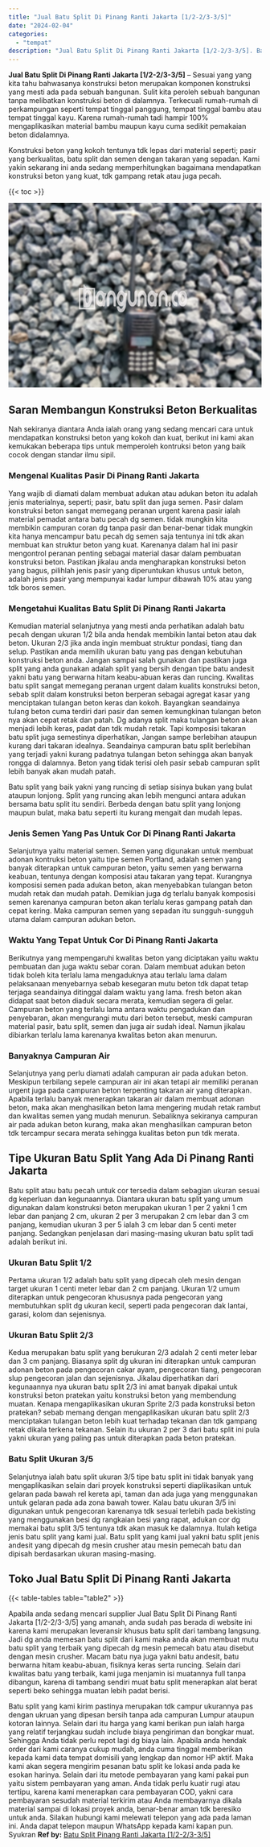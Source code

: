 ```yaml
---
title: "Jual Batu Split Di Pinang Ranti Jakarta [1/2-2/3-3/5]"
date: "2024-02-04"
categories: 
  - "tempat"
description: "Jual Batu Split Di Pinang Ranti Jakarta [1/2-2/3-3/5]. Batu split yang kami kirim pastinya merupakan tdk campur ukurannya pas dengan ukruan yang dipesan bers..."
---
```


**Jual Batu Split Di Pinang Ranti Jakarta \[1/2-2/3-3/5\]** – Sesuai yang yang kita tahu bahwasanya konstruksi beton merupakan komponen konstruksi yang mesti ada pada sebuah bangunan. Sulit kita peroleh sebuah bangunan tanpa melibatkan konstruksi beton di dalamnya. Terkecuali rumah-rumah di perkampungan seperti tempat tinggal panggung, tempat tinggal bambu atau tempat tinggal kayu. Karena rumah-rumah tadi hampir 100% mengaplikasikan material bambu maupun kayu cuma sedikit pemakaian beton didalamnya.

Konstruksi beton yang kokoh tentunya tdk lepas dari material seperti; pasir yang berkualitas, batu split dan semen dengan takaran yang sepadan. Kami yakin sekarang ini anda sedang memperhitungkan bagaimana mendapatkan konstruksi beton yang kuat, tdk gampang retak atau juga pecah.

{{< toc >}}

![Jual Batu Split Di Pinang Ranti Jakarta [1/2-2/3-3/5]](/images/jual-batu-split-24.png)

## Saran Membangun Konstruksi Beton Berkualitas

Nah sekiranya diantara Anda ialah orang yang sedang mencari cara untuk mendapatkan konstruksi beton yang kokoh dan kuat, berikut ini kami akan kemukakan beberapa tips untuk memperoleh kontruksi beton yang baik cocok dengan standar ilmu sipil.

### Mengenal Kualitas Pasir Di Pinang Ranti Jakarta

Yang wajib di diamati dalam membuat adukan atau adukan beton itu adalah jenis materialnya, seperti; pasir, batu split dan juga semen. Pasir dalam konstruksi beton sangat memegang peranan urgent karena pasir ialah material pemadat antara batu pecah dg semen. tidak mungkin kita membikin campuran coran dg tanpa pasir dan benar-benar tidak mungkin kita hanya mencampur batu pecah dg semen saja tentunya ini tdk akan membuat kan struktur beton yang kuat. Karenanya dalam hal ini pasir mengontrol peranan penting sebagai material dasar dalam pembuatan konstruksi beton. Pastikan jikalau anda mengharapkan konstruksi beton yang bagus, pilihlah jenis pasir yang diperuntukan khusus untuk beton, adalah jenis pasir yang mempunyai kadar lumpur dibawah 10% atau yang tdk boros semen.

### Mengetahui Kualitas Batu Split Di Pinang Ranti Jakarta

Kemudian material selanjutnya yang mesti anda perhatikan adalah batu pecah dengan ukuran 1/2 bila anda hendak membikin lantai beton atau dak beton. Ukuran 2/3 jika anda ingin membuat struktur pondasi, tiang dan selup. Pastikan anda memilih ukuran batu yang pas dengan kebutuhan konstruksi beton anda. Jangan sampai salah gunakan dan pastikan juga split yang anda gunakan adalah split yang bersih dengan tipe batu andesit yakni batu yang berwarna hitam keabu-abuan keras dan runcing. Kwalitas batu split sangat memegang peranan urgent dalam kualits konstruksi beton, sebab split dalam konstruksi beton berperan sebagai agregat kasar yang menciptakan tulangan beton keras dan kokoh. Bayangkan seandainya tulang beton cuma terdiri dari pasir dan semen kemungkinan tulangan beton nya akan cepat retak dan patah. Dg adanya split maka tulangan beton akan menjadi lebih keras, padat dan tdk mudah retak. Tapi komposisi takaran batu split juga semestinya diperhatikan, Jangan sampe berlebihan ataupun kurang dari takaran idealnya. Seandainya campuran batu split berlebihan yang terjadi yakni kurang padatnya tulangan beton sehingga akan banyak rongga di dalamnya. Beton yang tidak terisi oleh pasir sebab campuran split lebih banyak akan mudah patah.

Batu split yang baik yakni yang runcing di setiap sisinya bukan yang bulat ataupun lonjong. Split yang runcing akan lebih mengunci antara adukan bersama batu split itu sendiri. Berbeda dengan batu split yang lonjong maupun bulat, maka batu seperti itu kurang mengait dan mudah lepas.

### Jenis Semen Yang Pas Untuk Cor Di Pinang Ranti Jakarta

Selanjutnya yaitu material semen. Semen yang digunakan untuk membuat adonan kontruksi beton yaitu tipe semen Portland, adalah semen yang banyak diterapkan untuk campuran beton, yaitu semen yang berwarna keabuan, tentunya dengan komposisi atau takaran yang tepat. Kurangnya komposisi semen pada adukan beton, akan menyebabkan tulangan beton mudah retak dan mudah patah. Demikian juga dg terlalu banyak komposisi semen karenanya campuran beton akan terlalu keras gampang patah dan cepat kering. Maka campuran semen yang sepadan itu sungguh-sungguh utama dalam campuran adukan beton.

### Waktu Yang Tepat Untuk Cor Di Pinang Ranti Jakarta

Berikutnya yang mempengaruhi kwalitas beton yang diciptakan yaitu waktu pembuatan dan juga waktu sebar coran. Dalam membuat adukan beton tidak boleh kita terlalu lama mengaduknya atau terlalu lama dalam pelaksanaan menyebarnya sebab kesegaran mutu beton tdk dapat tetap terjaga seandainya ditinggal dalam waktu yang lama. fresh beton akan didapat saat beton diaduk secara merata, kemudian segera di gelar. Campuran beton yang terlalu lama antara waktu pengadukan dan penyebaran, akan mengurangi mutu dari beton tersebut, meski campuran material pasir, batu split, semen dan juga air sudah ideal. Namun jikalau dibiarkan terlalu lama karenanya kwalitas beton akan menurun.

### Banyaknya Campuran Air

Selanjutnya yang perlu diamati adalah campuran air pada adukan beton. Meskipun terbilang sepele campuran air ini akan tetapi air memiliki peranan urgent juga pada campuran beton terpenting takaran air yang diterapkan. Apabila terlalu banyak menerapkan takaran air dalam membuat adonan beton, maka akan menghasilkan beton lama mengering mudah retak rambut dan kwalitas semen yang mudah menurun. Sebaliknya sekiranya campuran air pada adukan beton kurang, maka akan menghasilkan campuran beton tdk tercampur secara merata sehingga kualitas beton pun tdk merata.

## Tipe Ukuran Batu Split Yang Ada Di Pinang Ranti Jakarta

Batu split atau batu pecah untuk cor tersedia dalam sebagian ukuran sesuai dg keperluan dan kegunaannya. Diantara ukuran batu split yang umum digunakan dalam konstruksi beton merupakan ukuran 1 per 2 yakni 1 cm lebar dan panjang 2 cm, ukuran 2 per 3 merupakan 2 cm lebar dan 3 cm panjang, kemudian ukuran 3 per 5 ialah 3 cm lebar dan 5 centi meter panjang. Sedangkan penjelasan dari masing-masing ukuran batu split tadi adalah berikut ini.

### Ukuran Batu Split 1/2

Pertama ukuran 1/2 adalah batu split yang dipecah oleh mesin dengan target ukuran 1 centi meter lebar dan 2 cm panjang. Ukuran 1/2 umum diterapkan untuk pengecoran khususnya pada pengecoran yang membutuhkan split dg ukuran kecil, seperti pada pengecoran dak lantai, garasi, kolom dan sejenisnya.

### Ukuran Batu Split 2/3

Kedua merupakan batu split yang berukuran 2/3 adalah 2 centi meter lebar dan 3 cm panjang. Biasanya split dg ukuran ini diterapkan untuk campuran adonan beton pada pengecoran cakar ayam, pengecoran tiang, pengecoran slup pengecoran jalan dan sejenisnya. Jikalau diperhatikan dari kegunaannya nya ukuran batu split 2/3 ini amat banyak dipakai untuk konstruksi beton pratekan yaitu konstruksi beton yang membendung muatan. Kenapa mengaplikasikan ukuran Sprite 2/3 pada konstruksi beton pratekan? sebab memang dengan mengaplikasikan ukuran batu split 2/3 menciptakan tulangan beton lebih kuat terhadap tekanan dan tdk gampang retak dikala terkena tekanan. Selain itu ukuran 2 per 3 dari batu split ini pula yakni ukuran yang paling pas untuk diterapkan pada beton pratekan.

### Batu Split Ukuran 3/5

Selanjutnya ialah batu split ukuran 3/5 tipe batu split ini tidak banyak yang mengaplikasikan selain dari proyek konstruksi seperti diaplikasikan untuk gelaran pada bawah rel kereta api, taman dan ada juga yang menggunakan untuk gelaran pada ada zona bawah tower. Kalau batu ukuran 3/5 ini digunakan untuk pengecoran karenanya tdk sesuai terlebih pada bekisting yang menggunakan besi dg rangkaian besi yang rapat, adukan cor dg memakai batu split 3/5 tentunya tdk akan masuk ke dalamnya. Itulah ketiga jenis batu split yang kami jual. Batu split yang kami jual yakni batu split jenis andesit yang dipecah dg mesin crusher atau mesin pemecah batu dan dipisah berdasarkan ukuran masing-masing.

## Toko Jual Batu Split Di Pinang Ranti Jakarta

{{< table-tables table="table2" >}}

Apabila anda sedang mencari supplier Jual Batu Split Di Pinang Ranti Jakarta \[1/2-2/3-3/5\] yang amanah, anda sudah pas berada di website ini karena kami merupakan leveransir khusus batu split dari tambang langsung. Jadi dg anda memesan batu split dari kami maka anda akan membuat mutu batu split yang terbaik yang dipecah dg mesin pemecah batu atau disebut dengan mesin crusher. Macam batu nya juga yakni batu andesit, batu berwarna hitam keabu-abuan, fisiknya keras serta runcing. Selain dari kwalitas batu yang terbaik, kami juga menjamin isi muatannya full tanpa dibangun, karena di tambang sendiri muat batu split menerapkan alat berat seperti beko sehingga muatan lebih padat berisi.

Batu split yang kami kirim pastinya merupakan tdk campur ukurannya pas dengan ukruan yang dipesan bersih tanpa ada campuran Lumpur ataupun kotoran lainnya. Selain dari itu harga yang kami berikan pun ialah harga yang relatif terjangkau sudah include biaya pengiriman dan bongkar muat. Sehingga Anda tidak perlu repot lagi dg biaya lain. Apabila anda hendak order dari kami caranya cukup mudah, anda cuma tinggal memberikan kepada kami data tempat domisili yang lengkap dan nomor HP aktif. Maka kami akan segera mengirim pesanan batu split ke lokasi anda pada ke esokan harinya. Selain dari itu metode pembayaran yang kami pakai pun yaitu sistem pembayaran yang aman. Anda tidak perlu kuatir rugi atau tertipu, karena kami menerapkan cara pembayaran COD, yakni cara pembayaran sesudah material terkirim atau Anda membayarnya dikala material sampai di lokasi proyek anda, benar-benar aman tdk beresiko untuk anda. Silakan hubungi kami melewati telepon yang ada pada laman ini. Anda dapat telepon maupun WhatsApp kepada kami kapan pun. Syukran
**Ref by:** [Batu Split Pinang Ranti Jakarta [1/2-2/3-3/5]](https://id.wikipedia.org/wiki/Batu)
